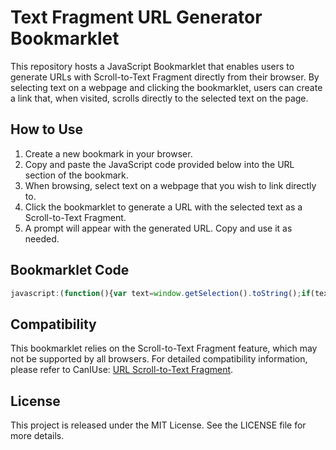 # Text Fragment URL Generator Bookmarklet

This repository hosts a JavaScript Bookmarklet that enables users to generate URLs with Scroll-to-Text Fragment directly from their browser. By selecting text on a webpage and clicking the bookmarklet, users can create a link that, when visited, scrolls directly to the selected text on the page.

## How to Use

1. Create a new bookmark in your browser.
2. Copy and paste the JavaScript code provided below into the URL section of the bookmark.
3. When browsing, select text on a webpage that you wish to link directly to.
4. Click the bookmarklet to generate a URL with the selected text as a Scroll-to-Text Fragment.
5. A prompt will appear with the generated URL. Copy and use it as needed.

## Bookmarklet Code

```javascript
javascript:(function(){var text=window.getSelection().toString();if(text){var baseUrl=window.location.href.split('#')[0];var formattedText=text.trim().replace(/ /g,'%20');var newUrl=baseUrl+'#:~:text='+formattedText;prompt('Copy this URL:',newUrl);}else{alert('Please select some text on the page.');}})();
```

## Compatibility

This bookmarklet relies on the Scroll-to-Text Fragment feature, which may not be supported by all browsers. For detailed compatibility information, please refer to CanIUse: [URL Scroll-to-Text Fragment](https://caniuse.com/url-scroll-to-text-fragment).

## License

This project is released under the MIT License. See the LICENSE file for more details.

